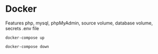 # Docker 

Features php, mysql, phpMyAdmin, source volume, database volume, secrets .env file

`docker-compose up`

`docker-compose down`
